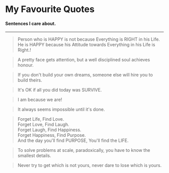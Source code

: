 # My Favourite Quotes
#### Sentences I care about.

---

> Person who is HAPPY is not because Everything is RIGHT in his Life.
> He is HAPPY because his Attitude towards Everything in his Life is Right.!

> A pretty face gets attention, but a well disciplined soul achieves honour.

> If you don't build your own dreams, someone else will hire you to build theirs.

> It's OK if all you did today was SURVIVE.

> I am because we are!

> It always seems impossible until it's done.

> Forget Life, Find Love.  
> Forget Love, Find Laugh.   
> Forget Laugh, Find Happiness.  
> Forget Happiness, Find Purpose.  
> And the day you'll find PURPOSE, You'll find the LIFE.

> To solve problems at scale, paradoxically, you have to know the smallest details.

> Never try to get which is not yours, never dare to lose which is yours.

